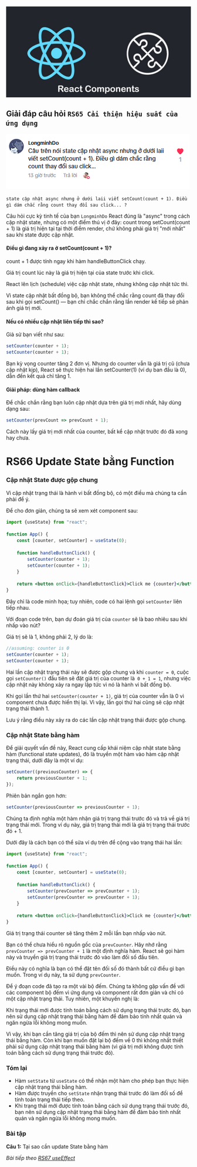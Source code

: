 
![Create-HTML-1](images/components.jpg) 

## Giải đáp câu hỏi `RS65 Cải thiện hiệu suất của ứng dụng`

![Create-HTML-1](images/s65-1.png) 

`state cập nhật async nhưng ở dưới laii viết setCount(count + 1). Điều gì dám chắc rằng count thay đổi sau click... ?`

Câu hỏi cực kỳ tinh tế của bạn `LongminhDo`  React đúng là "async" trong cách cập nhật state, nhưng có một điểm thú vị ở đây: count trong setCount(count + 1) là giá trị hiện tại tại thời điểm render, chứ không phải giá trị "mới nhất" sau khi state được cập nhật.

#### Điều gì đang xảy ra ở setCount(count + 1)?

count + 1 được tính ngay khi hàm handleButtonClick chạy.

Giá trị count lúc này là giá trị hiện tại của state trước khi click.

React lên lịch (schedule) việc cập nhật state, nhưng không cập nhật tức thì.

Vì state cập nhật bất đồng bộ, bạn không thể chắc rằng count đã thay đổi sau khi gọi setCount() — bạn chỉ chắc chắn rằng lần render kế tiếp sẽ phản ánh giá trị mới.

#### Nếu có nhiều cập nhật liên tiếp thì sao?

Giả sử bạn viết như sau:

```jsx
setCounter(counter + 1);
setCounter(counter + 1);
```
Bạn kỳ vọng counter tăng 2 đơn vị. Nhưng do counter vẫn là giá trị cũ (chưa cập nhật kịp), React sẽ thực hiện hai lần setCounter(1) (ví dụ ban đầu là 0), dẫn đến kết quả chỉ tăng 1.

#### Giải pháp: dùng hàm callback

Để chắc chắn rằng bạn luôn cập nhật dựa trên giá trị mới nhất, hãy dùng dạng sau:

```jsx
setCounter(prevCount => prevCount + 1);

```
Cách này lấy giá trị mới nhất của counter, bất kể cập nhật trước đó đã xong hay chưa.

# RS66 Update State bằng Function

### Cập nhật State được gộp chung

Vì cập nhật trạng thái là hành vi bất đồng bộ, có một điều mà chúng ta cần phải để ý.

Để cho đơn giản, chúng ta sẽ xem xét component sau:

```jsx
import {useState} from "react";

function App() {
    const [counter, setCounter] = useState(0);

    function handleButtonClick() {
        setCounter(counter + 1);
        setCounter(counter + 1);
    }

    return <button onClick={handleButtonClick}>Click me {counter}</button>
}
```

Đây chỉ là code minh họa; tuy nhiên, code có hai lệnh gọi `setCounter` liên tiếp nhau.

Với đoạn code trên, bạn dự đoán giá trị của `counter` sẽ là bao nhiêu sau khi nhấp vào nút?

Giá trị sẽ là 1, không phải 2, lý do là:

```jsx
//assuming: counter is 0
setCounter(counter + 1);
setCounter(counter + 1);
```

Hai lần cập nhật trạng thái này sẽ được gộp chung và khi `counter = 0`, cuộc gọi `setCounter()` đầu tiên sẽ đặt giá trị của counter là` 0 + 1 = 1`, nhưng việc cập nhật này không xảy ra ngay lập tức vì nó là hành vi bất đồng bộ.

Khi gọi lần thứ hai `setCounter(counter + 1)`, giá trị của counter vẫn là 0 vì component chưa được hiển thị lại. Vì vậy, lần gọi thứ hai cũng sẽ cập nhật trạng thái thành 1.

Lưu ý rằng điều này xảy ra do các lần cập nhật trạng thái được gộp chung.

### Cập nhật State bằng hàm

Để giải quyết vấn đề này, React cung cấp khái niệm cập nhật state bằng hàm (functional state updates), đó là truyền một hàm vào hàm cập nhật trạng thái, dưới đây là một ví dụ:

```jsx
setCounter((previousCounter) => {
    return previousCounter + 1;
});
```

Phiên bản ngắn gọn hơn:

```jsx
setCounter(previousCounter => previousCounter + 1);
```

Chúng ta định nghĩa một hàm nhận giá trị trạng thái trước đó và trả về giá trị trạng thái mới. Trong ví dụ này, giá trị trạng thái mới là giá trị trạng thái trước đó + 1.

Dưới đây là cách bạn có thể sửa ví dụ trên để cộng vào trạng thái hai lần:

```jsx
import {useState} from "react";

function App() {
    const [counter, setCounter] = useState(0);

    function handleButtonClick() {
        setCounter(prevCounter => prevCounter + 1);
        setCounter(prevCounter => prevCounter + 1);
    }

    return <button onClick={handleButtonClick}>Click me {counter}</button>
}
```

Giá trị trạng thái counter sẽ tăng thêm 2 mỗi lần bạn nhấp vào nút.

Bạn có thể chưa hiểu rõ nguồn gốc của `prevCounter`. Hãy nhớ rằng `prevCounter => prevCounter + 1` là một định nghĩa hàm. React sẽ gọi hàm này và truyền giá trị trạng thái trước đó vào làm đối số đầu tiên.

Điều này có nghĩa là bạn có thể đặt tên đối số đó thành bất cứ điều gì bạn muốn. Trong ví dụ này, ta sử dụng `prevCounter`.

Để ý đoạn code đã tạo ra một vài bộ đếm. Chúng ta không gặp vấn đề với các component bộ đếm vì ứng dụng và component rất đơn giản và chỉ có một cập nhật trạng thái. Tuy nhiên, một khuyến nghị là:

Khi trạng thái mới được tính toán bằng cách sử dụng trạng thái trước đó, bạn nên sử dụng cập nhật trạng thái bằng hàm để đảm bảo tính nhất quán và ngăn ngừa lỗi không mong muốn.

Vì vậy, khi bạn cần tăng giá trị của bộ đếm thì nên sử dụng cập nhật trạng thái bằng hàm. Còn khi bạn muốn đặt lại bộ đếm về 0 thì không nhất thiết phải sử dụng cập nhật trạng thái bằng hàm (vì giá trị mới không được tính toán bằng cách sử dụng trạng thái trước đó).

### Tóm lại

- Hàm `setState` từ `useState` có thể nhận một hàm cho phép bạn thực hiện cập nhật trạng thái bằng hàm.
- Hàm được truyền cho `setState` nhận trạng thái trước đó làm đối số để tính toán trạng thái tiếp theo.
- Khi trạng thái mới được tính toán bằng cách sử dụng trạng thái trước đó, bạn nên sử dụng cập nhật trạng thái bằng hàm để đảm bảo tính nhất quán và ngăn ngừa lỗi không mong muốn.

### Bài tập

**Câu 1:** Tại sao cần update State bằng hàm


*Bài tiếp theo [RS67 useEffect](/lesson/session/session_067_effect.md)*